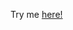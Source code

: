 Try me <a href="https://spiggiecode.github.io/ezflashcard/?Who%20is%20the%20main%20character%20in%20The%20Legend%20of%20Zelda?=Link&What%20is%20the%20capital%20of%20Westeros%20in%20Game%20of%20Thrones?=King%27s%20Landing&What%20is%20the%20highest%20level%20a%20character%20can%20reach%20in%20Dungeons%20&%20Dragons%205th%20Edition?=20&What%20planet%20is%20Luke%20Skywalker%20from%20in%20Star%20Wars?=Tatooine&What%20is%20the%20main%20currency%20in%20The%20Witcher%203?=Crowns&Who%20is%20the%20creator%20of%20the%20Sonic%20the%20Hedgehog%20series?=Yuji%20Naka&What%20is%20the%20name%20of%20the%20ring%20in%20The%20Lord%20of%20the%20Rings?=The%20One%20Ring&What%20is%20the%20main%20antagonist%20in%20The%20Matrix%20series?=Agent%20Smith&In%20Minecraft,%20what%20do%20you%20use%20to%20tame%20a%20wolf?=Bones&What%20is%20the%20name%20of%20the%20AI%20in%20the%20Halo%20series?=Cortana&What%20is%20the%20name%20of%20the%20main%20protagonist%20in%20Final%20Fantasy%20VII?=Cloud%20Strife&What%20is%20the%20name%20of%20the%20school%20Harry%20Potter%20attends?=Hogwarts&What%20is%20the%20name%20of%20the%20spartan%20leader%20in%20the%20Halo%20series?=Master%20Chief&What%20is%20the%20main%20ingredient%20in%20a%20health%20potion%20in%20Dungeons%20&%20Dragons?=Herbs&What%20is%20the%20name%20of%20the%20planet%20where%20the%20Transformers%20come%20from?=Cybertron&Who%20is%20the%20author%20of%20the%20Harry%20Potter%20series?=J.K.%20Rowling&What%20is%20the%20name%20of%20the%20first%20gym%20leader%20in%20Pok%C3%A9mon%20Red%20and%20Blue?=Brock&What%20is%20the%20name%20of%20the%20kingdom%20ruled%20by%20Princess%20Peach%20in%20the%20Mario%20series?=Mushroom%20Kingdom&What%20is%20the%20name%20of%20the%20villain%20in%20the%20Bioshock%20series?=Andrew%20Ryan&What%20is%20the%20name%20of%20the%20city%20where%20the%20Avengers%20headquarters%20is%20located?=New%20York"> here!</a>
